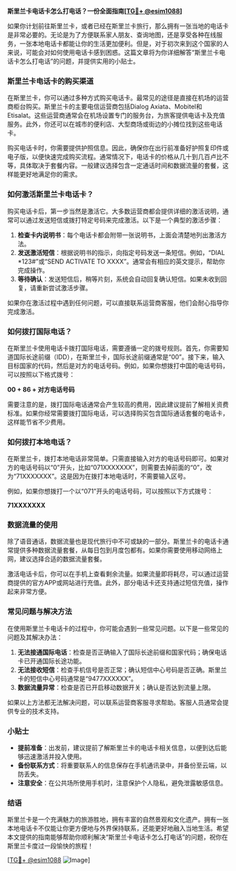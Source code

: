 **斯里兰卡电话卡怎么打电话？一份全面指南[[TG💪+ @esim1088](https://t.me/s/esim1088)]**

如果你计划前往斯里兰卡，或者已经在斯里兰卡旅行，那么拥有一张当地的电话卡是非常必要的。无论是为了方便联系家人朋友、查询地图，还是享受各种在线服务，一张本地电话卡都能让你的生活更加便利。但是，对于初次来到这个国家的人来说，可能会对如何使用电话卡感到困惑。这篇文章将为你详细解答“斯里兰卡电话卡怎么打电话”的问题，并提供实用的小贴士。

### 斯里兰卡电话卡的购买渠道

在斯里兰卡，你可以通过多种方式购买电话卡。最常见的途径是直接在机场的运营商柜台购买。斯里兰卡的主要电信运营商包括Dialog Axiata、Mobitel和Etisalat。这些运营商通常会在机场设置专门的服务台，为旅客提供电话卡及充值服务。此外，你还可以在城市的便利店、大型商场或街边的小摊位找到这些电话卡。

购买电话卡时，你需要提供护照信息。因此，确保你在出行前准备好护照复印件或电子版，以便快速完成购买流程。通常情况下，电话卡的价格从几十到几百卢比不等，具体取决于套餐内容。一般建议选择包含一定通话时间和数据流量的套餐，这样能更好地满足你的需求。

### 如何激活斯里兰卡电话卡？

购买电话卡后，第一步当然是激活它。大多数运营商都会提供详细的激活说明，通常可以通过发送短信或拨打特定号码来完成激活。以下是一个典型的激活步骤：

1. **检查卡内说明书**：每个电话卡都会附带一张说明书，上面会清楚地列出激活方法。
2. **发送激活短信**：根据说明书的指示，向指定号码发送一条短信。例如，“DIAL *123#”或“SEND ACTIVATE TO XXXX”。通常会有相应的英文提示，帮助你完成操作。
3. **等待确认**：发送短信后，稍等片刻，系统会自动回复确认短信。如果未收到回复，请重新尝试激活步骤。

如果你在激活过程中遇到任何问题，可以直接联系运营商客服，他们会耐心指导你完成激活。

### 如何拨打国际电话？

在斯里兰卡使用电话卡拨打国际电话，需要遵循一定的拨号规则。首先，你需要知道国际长途前缀（IDD），在斯里兰卡，国际长途前缀通常是“00”。接下来，输入目标国家的代码，然后是对方的电话号码。例如，如果你想拨打中国的电话号码，可以按照以下格式拨号：

**00 + 86 + 对方电话号码**

需要注意的是，拨打国际电话通常会产生较高的费用，因此建议提前了解相关资费标准。如果你经常需要拨打国际电话，可以选择购买包含国际通话套餐的电话卡，这样能节省不少费用。

### 如何拨打本地电话？

在斯里兰卡，拨打本地电话非常简单。只需直接输入对方的电话号码即可。如果对方的电话号码以“0”开头，比如“071XXXXXXX”，则需要去掉前面的“0”，改为“71XXXXXXX”。这是因为在拨打本地电话时，不需要输入区号。

例如，如果你想拨打一个以“071”开头的电话号码，可以按照以下方式拨号：

**71XXXXXXX**

### 数据流量的使用

除了语音通话，数据流量也是现代旅行中不可或缺的一部分。斯里兰卡的电话卡通常提供多种数据流量套餐，从每日包到月度包都有。如果你需要使用移动网络上网，建议选择合适的数据流量套餐。

激活电话卡后，你可以在手机上查看剩余流量。如果流量即将耗尽，可以通过运营商提供的官方APP或网站进行充值。此外，部分电话卡还支持通过短信充值，操作起来非常方便。

### 常见问题与解决方法

在使用斯里兰卡电话卡的过程中，你可能会遇到一些常见问题。以下是一些常见的问题及其解决办法：

1. **无法接通国际电话**：检查是否正确输入了国际长途前缀和国家代码；确保电话卡已开通国际长途功能。
2. **无法接收短信**：检查手机信号是否正常；确认短信中心号码是否正确。斯里兰卡的短信中心号码通常是“9477XXXXXX”。
3. **数据流量异常**：检查是否已开启移动数据开关；确认是否达到流量上限。

如果以上方法都无法解决问题，可以联系运营商客服寻求帮助。客服人员通常会提供专业的技术支持。

### 小贴士

- **提前准备**：出发前，建议提前了解斯里兰卡的电话卡相关信息，以便到达后能够迅速激活并投入使用。
- **备份联系方式**：将重要联系人的信息保存在手机通讯录中，并备份至云端，以防丢失。
- **注意安全**：在公共场所使用手机时，注意保护个人隐私，避免泄露敏感信息。

### 结语

斯里兰卡是一个充满魅力的旅游胜地，拥有丰富的自然景观和文化遗产。拥有一张本地电话卡不仅能让你更方便地与外界保持联系，还能更好地融入当地生活。希望本文提供的指南能够帮助你顺利解决“斯里兰卡电话卡怎么打电话”的问题，祝你在斯里兰卡度过一段愉快的旅程！

[[TG💪+ @esim1088](https://t.me/s/esim1088) ![Image](https://i.postimg.cc/4NQfJmqS/Snipaste-2025-05-13-00-14-12.png)]
